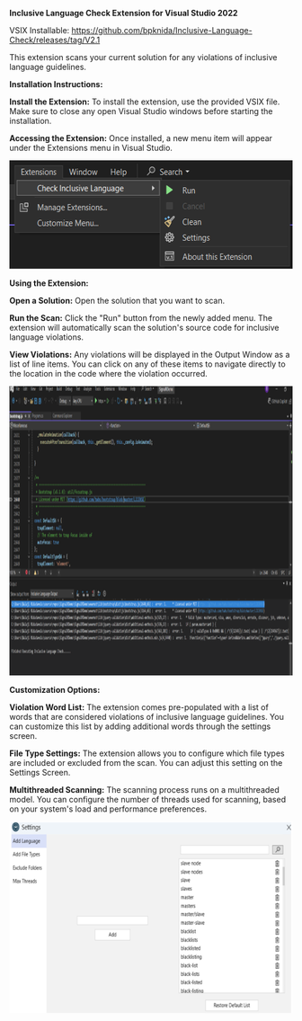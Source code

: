 **Inclusive Language Check Extension for Visual Studio 2022**

VSIX Installable: https://github.com/bpknida/Inclusive-Language-Check/releases/tag/V2.1

This extension scans your current solution for any violations of inclusive language guidelines.

**Installation Instructions:**

**Install the Extension:** To install the extension, use the provided VSIX file. Make sure to close any open Visual Studio windows before starting the installation.

**Accessing the Extension:** Once installed, a new menu item will appear under the Extensions menu in Visual Studio.

<img width="550" height="193" alt="image" src="assets/472531236-3774f0b3-d978-462a-90ef-5d2d58734feb.png" />


**Using the Extension:**

**Open a Solution:** Open the solution that you want to scan.

**Run the Scan:** Click the "Run" button from the newly added menu. The extension will automatically scan the solution's source code for inclusive language violations.

**View Violations:** Any violations will be displayed in the Output Window as a list of line items. You can click on any of these items to navigate directly to the location in the code where the violation occurred.


<img width="1122" height="515" alt="image" src="assets/472536401-12b0313e-70d3-4a18-a9ab-1daf963dbef9.png" />


**Customization Options:**

**Violation Word List:** The extension comes pre-populated with a list of words that are considered violations of inclusive language guidelines. You can customize this list by adding additional words through the settings screen.

**File Type Settings:** The extension allows you to configure which file types are included or excluded from the scan. You can adjust this setting on the Settings Screen.

**Multithreaded Scanning:** The scanning process runs on a multithreaded model. You can configure the number of threads used for scanning, based on your system's load and performance preferences.


<img width="640" height="341" alt="image" src="assets/472539179-5b17af8a-dc44-4997-b235-7990771c6a1a.png" />







 







